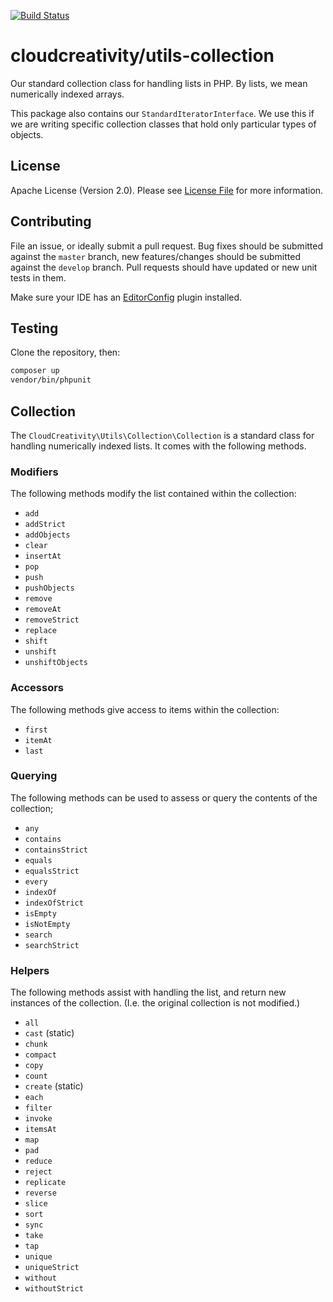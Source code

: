 [![Build Status](https://travis-ci.org/cloudcreativity/utils-collection.svg?branch=master)](https://travis-ci.org/cloudcreativity/utils-collection)

# cloudcreativity/utils-collection

Our standard collection class for handling lists in PHP. By lists, we mean
numerically indexed arrays.

This package also contains our `StandardIteratorInterface`. We use this if we
are writing specific collection classes that hold only particular types of
objects.

## License

Apache License (Version 2.0). Please see [License File](LICENSE) for more information.

## Contributing

File an issue, or ideally submit a pull request. Bug fixes should be submitted against the `master` branch,
new features/changes should be submitted against the `develop` branch. Pull requests should have updated or new
unit tests in them.

Make sure your IDE has an [EditorConfig](http://editorconfig.org) plugin installed.

## Testing

Clone the repository, then:

``` bash
composer up
vendor/bin/phpunit
```

## Collection

The `CloudCreativity\Utils\Collection\Collection` is a standard class for
handling numerically indexed lists. It comes with the following methods.

### Modifiers

The following methods modify the list contained within the collection:

* `add`
* `addStrict`
* `addObjects`
* `clear`
* `insertAt`
* `pop`
* `push`
* `pushObjects`
* `remove`
* `removeAt`
* `removeStrict`
* `replace`
* `shift`
* `unshift`
* `unshiftObjects`

### Accessors

The following methods give access to items within the collection:

* `first`
* `itemAt`
* `last`

### Querying

The following methods can be used to assess or query the contents of the
collection;

* `any`
* `contains`
* `containsStrict`
* `equals`
* `equalsStrict`
* `every`
* `indexOf`
* `indexOfStrict`
* `isEmpty`
* `isNotEmpty`
* `search`
* `searchStrict`

### Helpers

The following methods assist with handling the list, and return new instances
of the collection. (I.e. the original collection is not modified.)

* `all`
* `cast` (static)
* `chunk`
* `compact`
* `copy`
* `count`
* `create` (static)
* `each`
* `filter`
* `invoke`
* `itemsAt`
* `map`
* `pad`
* `reduce`
* `reject`
* `replicate`
* `reverse`
* `slice`
* `sort`
* `sync`
* `take`
* `tap`
* `unique`
* `uniqueStrict`
* `without`
* `withoutStrict`
